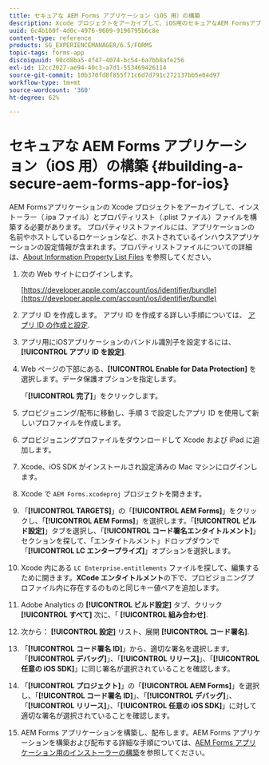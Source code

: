 ```yaml
---
title: セキュアな AEM Forms アプリケーション（iOS 用）の構築
description: Xcode プロジェクトをアーカイブして、iOS用のセキュアなAEM Formsアプリを構築する方法を説明します。 これにより、インストーラー（.ipa ファイル）とプロパティリスト（.plist ファイル）ファイルが作成されます。
uuid: 6c4b160f-4d0c-4976-9609-9196795b6c8e
content-type: reference
products: SG_EXPERIENCEMANAGER/6.5/FORMS
topic-tags: forms-app
discoiquuid: 90cd8ba5-4f47-4074-bc54-6a7bb8afe256
exl-id: 12cc2027-ae94-40c3-a7d1-553469426114
source-git-commit: 10b370fd8f855f71c6d7d791c272137bb5e04d97
workflow-type: tm+mt
source-wordcount: '360'
ht-degree: 62%

---
```


# セキュアな AEM Forms アプリケーション（iOS 用）の構築 {#building-a-secure-aem-forms-app-for-ios}

AEM Formsアプリケーションの Xcode プロジェクトをアーカイブして、インストーラー（.ipa ファイル）とプロパティリスト（.plist ファイル）ファイルを構築する必要があります。 プロパティリストファイルには、アプリケーションの名前やホストしているロケーションなど、ホストされているインハウスアプリケーションの設定情報が含まれます。プロパティリストファイルについての詳細は、[About Information Property List Files](https://developer.apple.com/library/ios/#documentation/general/Reference/InfoPlistKeyReference/Articles/AboutInformationPropertyListFiles.html) を参照してください。

1. 次の Web サイトにログインします。

   [https://developer.apple.com/account/ios/identifier/bundle](https://developer.apple.com/account/ios/identifier/bundle)

1. アプリ ID を作成します。 アプリ ID を作成する詳しい手順については、 [アプリ ID の作成と設定](https://developer.apple.com/library/ios/documentation/IDEs/Conceptual/AppDistributionGuide/MaintainingProfiles/MaintainingProfiles.html).
1. アプリ用にiOSアプリケーションのバンドル識別子を設定するには、 **[!UICONTROL アプリ ID を設定]**.
1. Web ページの下部にある、**[!UICONTROL Enable for Data Protection]** を選択します。データ保護オプションを指定します。

   「**[!UICONTROL 完了]**」をクリックします。

1. プロビジョニング/配布に移動し、手順 3 で設定したアプリ ID を使用して新しいプロファイルを作成します。
1. プロビジョニングプロファイルをダウンロードして Xcode および iPad に追加します。 
1. Xcode、iOS SDK がインストールされ設定済みの Mac マシンにログインします。
1. Xcode で `AEM Forms.xcodeproj` プロジェクトを開きます。
1. 「**[!UICONTROL TARGETS]**」の「**[!UICONTROL AEM Forms]**」をクリックし、「**[!UICONTROL AEM Forms]**」を選択します。「**[!UICONTROL ビルド設定]**」タブを選択し、「**[!UICONTROL コード署名エンタイトルメント]**」セクションを探して、「エンタイトルメント」ドロップダウンで「**[!UICONTROL LC エンタープライズ]**」オプションを選択します。
1. Xcode 内にある `LC Enterprise.entitlements` ファイルを探して、編集するために開きます。**XCode エンタイトルメント**&#x200B;の下で、プロビジョニングプロファイル内に存在するのものと同じキー値ペアを追加します。
1. Adobe Analytics の **[!UICONTROL ビルド設定]** タブ、クリック **[!UICONTROL すべて]** 次に、「 **[!UICONTROL 組み合わせ]**.
1. 次から： **[!UICONTROL 設定]** リスト、展開 **[!UICONTROL コード署名]**.
1. 「**[!UICONTROL コード署名 ID]**」から、適切な署名を選択します。「**[!UICONTROL デバッグ]**」、「**[!UICONTROL リリース]**」、「**[!UICONTROL 任意の iOS SDK]**」に同じ署名が選択されていることを確認します。
1. 「**[!UICONTROL プロジェクト]**」の「**[!UICONTROL AEM Forms]**」を選択し、「**[!UICONTROL コード署名 ID]**」、「**[!UICONTROL デバッグ]**」、「**[!UICONTROL リリース]**」、「**[!UICONTROL 任意の iOS SDK]**」に対して適切な署名が選択されていることを確認します。
1. AEM Forms アプリケーションを構築し、配布します。AEM Forms アプリケーションを構築および配布する詳細な手順については、[AEM Forms アプリケーション用のインストーラーの構築](setup-xcode-project-build-installer.md#build-the-installer-for-the-mobile-workspace-app)を参照してください。
